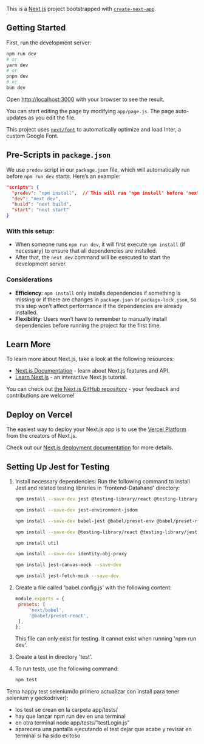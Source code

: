 This is a [Next.js](https://nextjs.org/) project bootstrapped with [`create-next-app`](https://github.com/vercel/next.js/tree/canary/packages/create-next-app).

## Getting Started

First, run the development server:

```bash
npm run dev
# or
yarn dev
# or
pnpm dev
# or
bun dev
```

Open [http://localhost:3000](http://localhost:3000) with your browser to see the result.

You can start editing the page by modifying `app/page.js`. The page auto-updates as you edit the file.

This project uses [`next/font`](https://nextjs.org/docs/basic-features/font-optimization) to automatically optimize and load Inter, a custom Google Font.

## Pre-Scripts in `package.json`

We use `predev` script in our `package.json` file, which will automatically run before `npm run dev` starts. Here’s an example:

```json
"scripts": {
  "predev": "npm install",  // This will run 'npm install' before 'next dev'
  "dev": "next dev",
  "build": "next build",
  "start": "next start"
}
```

### With this setup:

- When someone runs `npm run dev`, it will first execute `npm install` (if necessary) to ensure that all dependencies are installed.
- After that, the `next dev` command will be executed to start the development server.

### Considerations

- **Efficiency**: `npm install` only installs dependencies if something is missing or if there are changes in `package.json` or `package-lock.json`, so this step won’t affect performance if the dependencies are already installed.
- **Flexibility**: Users won’t have to remember to manually install dependencies before running the project for the first time.

## Learn More

To learn more about Next.js, take a look at the following resources:

- [Next.js Documentation](https://nextjs.org/docs) - learn about Next.js features and API.
- [Learn Next.js](https://nextjs.org/learn) - an interactive Next.js tutorial.

You can check out [the Next.js GitHub repository](https://github.com/vercel/next.js/) - your feedback and contributions are welcome!

## Deploy on Vercel

The easiest way to deploy your Next.js app is to use the [Vercel Platform](https://vercel.com/new?utm_medium=default-template&filter=next.js&utm_source=create-next-app&utm_campaign=create-next-app-readme) from the creators of Next.js.

Check out our [Next.js deployment documentation](https://nextjs.org/docs/deployment) for more details.

## Setting Up Jest for Testing

1. Install necessary dependencies: Run the following command to install Jest and related testing libraries in 'frontend-Datahand' directory:

    ```bash
    npm install --save-dev jest @testing-library/react @testing-library/jest-dom @testing-library/user-event babel-jest
    
    npm install --save-dev jest-environment-jsdom
   
    npm install --save-dev babel-jest @babel/preset-env @babel/preset-react

    npm install --save-dev @testing-library/react @testing-library/jest-dom
    
    npm install util

    npm install --save-dev identity-obj-proxy
    
    npm install jest-canvas-mock --save-dev
   
    npm install jest-fetch-mock --save-dev


2. Create a file called 'babel.config.js' with the following content:
   ```js
   module.exports = {
    presets: [
        'next/babel',
        '@babel/preset-react',
    ],
   };
   ```
   This file can only exist for testing. It cannot exist when running 'npm run dev'.

3. Create a test in directory 'test'.
4. To run tests, use the following command:
   ```bash
   npm test


Tema happy test selenium(lo primero actualizar con install para tener selenium y geckodriver):
- los test se crean en la carpeta app/tests/
- hay que lanzar npm run dev en una terminal
- en otra terminal node app/tests/"testLogin.js"
- aparecera una pantalla ejecutando el test dejar que acabe y revisar en terminal si ha sido exitoso